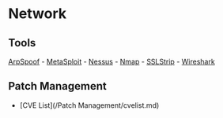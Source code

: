 # Network

## Tools
[ArpSpoof](/Tools/arpspoof.md) - [MetaSploit](/Tools/metasploit.md) - [Nessus](/Tools/nessus.md) - [Nmap](/Tools/nmap.md) - [SSLStrip](/Tools/sslstrip.md) - [Wireshark](/Tools/wireshark.md) 

## Patch Management
- [CVE List](/Patch Management/cvelist.md)
